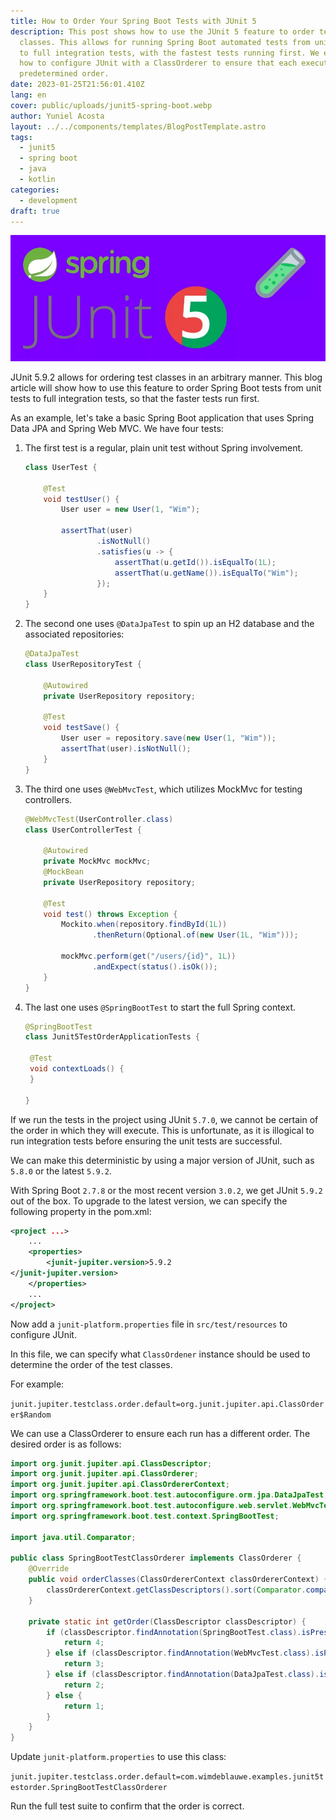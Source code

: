 ```yaml
---
title: How to Order Your Spring Boot Tests with JUnit 5
description: This post shows how to use the JUnit 5 feature to order test
  classes. This allows for running Spring Boot automated tests from unit tests
  to full integration tests, with the fastest tests running first. We explain
  how to configure JUnit with a ClassOrderer to ensure that each execution has a
  predetermined order.
date: 2023-01-25T21:56:01.410Z
lang: en
cover: public/uploads/junit5-spring-boot.webp
author: Yuniel Acosta
layout: ../../components/templates/BlogPostTemplate.astro
tags:
  - junit5
  - spring boot
  - java
  - kotlin
categories:
  - development
draft: true
---
```

![junit5 spring boot](public/uploads/junit5-spring-boot.webp "junit5 spring boot")

JUnit 5.9.2 allows for ordering test classes in an arbitrary manner. This blog article will show how to use this feature to order Spring Boot tests from unit tests to full integration tests, so that the faster tests run first.

As an example, let's take a basic Spring Boot application that uses Spring Data JPA and Spring Web MVC. We have four tests:

1. The first test is a regular, plain unit test without Spring involvement.

   ```java
   class UserTest {

       @Test
       void testUser() {
           User user = new User(1, "Wim");

           assertThat(user)
                   .isNotNull()
                   .satisfies(u -> {
                       assertThat(u.getId()).isEqualTo(1L);
                       assertThat(u.getName()).isEqualTo("Wim");
                   });
       }
   }
   ```
2. The second one uses `@DataJpaTest` to spin up an H2 database and the associated repositories:

   ```java
   @DataJpaTest
   class UserRepositoryTest {

       @Autowired
       private UserRepository repository;

       @Test
       void testSave() {
           User user = repository.save(new User(1, "Wim"));
           assertThat(user).isNotNull();
       }
   }
   ```
3. The third one uses `@WebMvcTest`, which utilizes MockMvc for testing controllers.

   ```java
   @WebMvcTest(UserController.class)
   class UserControllerTest {

       @Autowired
       private MockMvc mockMvc;
       @MockBean
       private UserRepository repository;

       @Test
       void test() throws Exception {
           Mockito.when(repository.findById(1L))
                  .thenReturn(Optional.of(new User(1L, "Wim")));

           mockMvc.perform(get("/users/{id}", 1L))
                  .andExpect(status().isOk());
       }
   }
   ```
4. The last one uses `@SpringBootTest` to start the full Spring context.

   ```java
   @SpringBootTest
   class Junit5TestOrderApplicationTests {

   	@Test
   	void contextLoads() {
   	}

   }
   ```

If we run the tests in the project using JUnit `5.7.0`, we cannot be certain of the order in which they will execute. This is unfortunate, as it is illogical to run integration tests before ensuring the unit tests are successful.

We can make this deterministic by using a major version of JUnit, such as `5.8.0` or the latest `5.9.2`.

With Spring Boot `2.7.8` or the most recent version `3.0.2`, we get JUnit `5.9.2` out of the box. To upgrade to the latest version, we can specify the following property in the pom.xml:

```xml
<project ...>
    ...
    <properties>
        <junit-jupiter.version>5.9.2
</junit-jupiter.version>
    </properties>
    ...
</project>
```

Now add a `junit-platform.properties` file in `src/test/resources` to configure JUnit.

In this file, we can specify what `ClassOrdener` instance should be used to determine the order of the test classes.

For example:

`junit.jupiter.testclass.order.default=org.junit.jupiter.api.ClassOrderer$Random`

We can use a ClassOrderer to ensure each run has a different order. The desired order is as follows:

```java
import org.junit.jupiter.api.ClassDescriptor;
import org.junit.jupiter.api.ClassOrderer;
import org.junit.jupiter.api.ClassOrdererContext;
import org.springframework.boot.test.autoconfigure.orm.jpa.DataJpaTest;
import org.springframework.boot.test.autoconfigure.web.servlet.WebMvcTest;
import org.springframework.boot.test.context.SpringBootTest;

import java.util.Comparator;

public class SpringBootTestClassOrderer implements ClassOrderer {
    @Override
    public void orderClasses(ClassOrdererContext classOrdererContext) {
        classOrdererContext.getClassDescriptors().sort(Comparator.comparingInt(SpringBootTestClassOrderer::getOrder));
    }

    private static int getOrder(ClassDescriptor classDescriptor) {
        if (classDescriptor.findAnnotation(SpringBootTest.class).isPresent()) {
            return 4;
        } else if (classDescriptor.findAnnotation(WebMvcTest.class).isPresent()) {
            return 3;
        } else if (classDescriptor.findAnnotation(DataJpaTest.class).isPresent()) {
            return 2;
        } else {
            return 1;
        }
    }
}
```

Update `junit-platform.properties` to use this class:

`junit.jupiter.testclass.order.default=com.wimdeblauwe.examples.junit5testorder.SpringBootTestClassOrderer`

Run the full test suite to confirm that the order is correct.